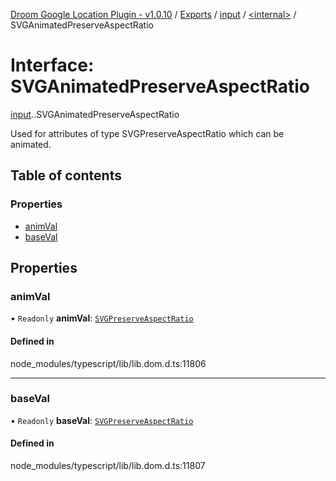 [Droom Google Location Plugin - v1.0.10](../README.md) / [Exports](../modules.md) / [input](../modules/input.md) / [<internal\>](../modules/input._internal_.md) / SVGAnimatedPreserveAspectRatio

# Interface: SVGAnimatedPreserveAspectRatio

[input](../modules/input.md).[<internal>](../modules/input._internal_.md).SVGAnimatedPreserveAspectRatio

Used for attributes of type SVGPreserveAspectRatio which can be animated.

## Table of contents

### Properties

- [animVal](input._internal_.SVGAnimatedPreserveAspectRatio.md#animval)
- [baseVal](input._internal_.SVGAnimatedPreserveAspectRatio.md#baseval)

## Properties

### animVal

• `Readonly` **animVal**: [`SVGPreserveAspectRatio`](../modules/input._internal_.md#svgpreserveaspectratio)

#### Defined in

node_modules/typescript/lib/lib.dom.d.ts:11806

___

### baseVal

• `Readonly` **baseVal**: [`SVGPreserveAspectRatio`](../modules/input._internal_.md#svgpreserveaspectratio)

#### Defined in

node_modules/typescript/lib/lib.dom.d.ts:11807
